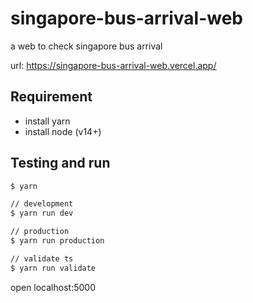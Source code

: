 # singapore-bus-arrival-web

a web to check singapore bus arrival

url: <https://singapore-bus-arrival-web.vercel.app/>

## Requirement

- install yarn
- install node (v14+)

## Testing and run

```zsh
$ yarn

// development
$ yarn run dev

// production
$ yarn run production

// validate ts
$ yarn run validate
```

open localhost:5000
